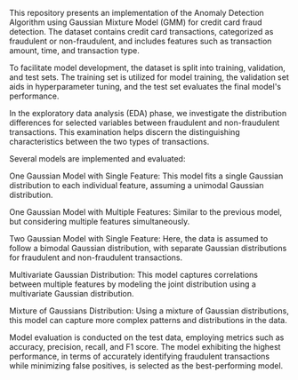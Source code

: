 
This repository presents an implementation of the Anomaly Detection Algorithm using Gaussian Mixture Model (GMM) for credit card fraud detection. The dataset contains credit card transactions, categorized as fraudulent or non-fraudulent, and includes features such as transaction amount, time, and transaction type.

To facilitate model development, the dataset is split into training, validation, and test sets. The training set is utilized for model training, the validation set aids in hyperparameter tuning, and the test set evaluates the final model's performance.

In the exploratory data analysis (EDA) phase, we investigate the distribution differences for selected variables between fraudulent and non-fraudulent transactions. This examination helps discern the distinguishing characteristics between the two types of transactions.

Several models are implemented and evaluated:

One Gaussian Model with Single Feature: This model fits a single Gaussian distribution to each individual feature, assuming a unimodal Gaussian distribution.

One Gaussian Model with Multiple Features: Similar to the previous model, but considering multiple features simultaneously.

Two Gaussian Model with Single Feature: Here, the data is assumed to follow a bimodal Gaussian distribution, with separate Gaussian distributions for fraudulent and non-fraudulent transactions.

Multivariate Gaussian Distribution: This model captures correlations between multiple features by modeling the joint distribution using a multivariate Gaussian distribution.

Mixture of Gaussians Distribution: Using a mixture of Gaussian distributions, this model can capture more complex patterns and distributions in the data.

Model evaluation is conducted on the test data, employing metrics such as accuracy, precision, recall, and F1 score. The model exhibiting the highest performance, in terms of accurately identifying fraudulent transactions while minimizing false positives, is selected as the best-performing model.
